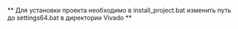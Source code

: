 ** Для установки проекта необходимо в install_project.bat изменить путь до settings64.bat в директории Vivado **

